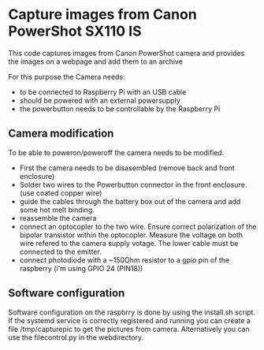# Capture images from Canon PowerShot SX110 IS

This code captures images from Canon PowerShot camera and provides the images on a webpage and add them to an archive

For this purpose the Camera needs:
 - to be connected to Raspberry Pi with an USB cable
 - should be powered with an external powersupply
 - the powerbutton needs to be controllable by the Raspberry Pi


## Camera modification
To be able to poweron/poweroff the camera needs to be modified.
 * First the camera needs to be disasembled (remove back and front enclosure)
 * Solder two wires to the Powerbutton connector in the front enclosure. (use coated copper wire)
 * guide the cables through the battery box out of the camera and add some hot melt binding.
 * reassemble the camera
 * connect an optocopler to the two wire. Ensure correct polarization of the bipolar transistor within the optocopler. Measure the voltage on both wire refered to the camera supply votage. The lower cable must be connected to the emitter.
 * connect photodiode with a ~150Ohm resistor to a gpio pin of the raspberry (i'm using GPIO 24 (PIN18))


## Software configuration
Software configuration on the raspbrry is done by using the install.sh script. If the systemd service is correctly registered and running you can create a file /tmp/capturepic to get the pictures from camera. Alternatively you can use the filecontrol.py in the webdirectory.



